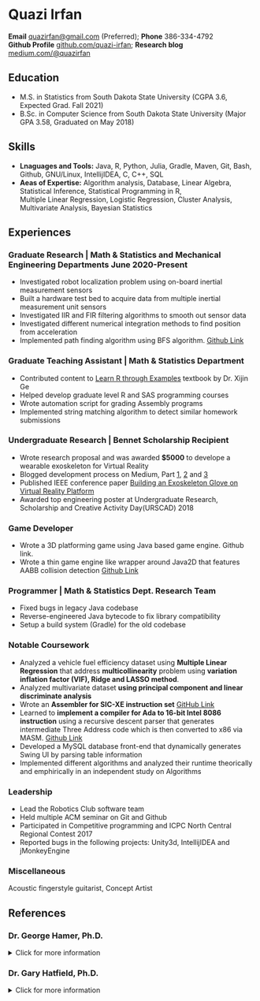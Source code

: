 # Quazi Irfan 
**Email** quazirfan@gmail.com (Preferred);  **Phone** 386-334-4792  
**Github Profile** [github.com/quazi-irfan](github.com/quazi-irfan);  **Research blog** [medium.com/@quazirfan](https://medium.com/@quazirfan)
## Education
- M.S. in Statistics from South Dakota State University (CGPA 3.6, Expected Grad. Fall 2021)
- B.Sc. in Computer Science from South Dakota State University (Major GPA 3.58, Graduated on May 2018)

## Skills
- **Lnaguages and Tools:** Java, R, Python, Julia, Gradle, Maven, Git, Bash, Github, GNU/Linux, IntellijIDEA, C, C++, SQL
- **Aeas of Expertise:** Algorithm analysis, Database, Linear Algebra, Statistical Inference, Statistical Programming in R, <br /> Multiple Linear
Regression, Logistic Regression, Cluster Analysis, Multivariate Analysis, Bayesian Statistics

## Experiences

### Graduate Research | Math & Statistics and Mechanical Engineering Departments June 2020-Present
- Investigated robot localization problem using on-board inertial measurement sensors
- Built a hardware test bed to acquire data from multiple inertial measurement unit sensors
- Investigated IIR and FIR filtering algorithms to smooth out sensor data
- Investigated different numerical integration methods to find position from acceleration
- Implemented path finding algorithm using BFS algorithm. [Github Link](https://github.com/quazi-irfan/RoverMapping)

### Graduate Teaching Assistant | Math & Statistics Department
- Contributed content to [Learn R through Examples](https://gexijin.github.io/learnR/) textbook by Dr. Xijin Ge
- Helped develop graduate level R and SAS programming courses
- Wrote automation script for grading Assembly programs
- Implemented string matching algorithm to detect similar homework submissions

### Undergraduate Research | Bennet Scholarship Recipient
- Wrote research proposal and was awarded **$5000** to develope a wearable exoskeleton for Virtual Reality
- Blogged development process on Medium, Part [1](https://medium.com/@quazirfan/gloves-for-virtual-reality-dev-diary-1-459db0c44e2e), [2](https://medium.com/@quazirfan/gloves-for-virtual-reality-dev-diary-2-9aa988d5b33a) and [3](https://medium.com/@quazirfan/gloves-for-virtual-reality-dev-diary-3-92dfd9b8b7a8)
- Published IEEE conference paper [Building an Exoskeleton Glove on Virtual Reality Platform](https://ieeexplore.ieee.org/abstract/document/8500085)
- Awarded top engineering poster at Undergraduate Research, Scholarship and Creative Activity Day(URSCAD) 2018

### Game Developer
- Wrote a 3D platforming game using Java based game engine. Github link.
- Wrote a thin game engine like wrapper around Java2D that features AABB collision detection [Github Link](https://github.com/quazi-irfan/2d-Side-scroller-Java2D)

### Programmer | Math & Statistics Dept. Research Team
- Fixed bugs in legacy Java codebase
- Reverse-engineered Java bytecode to fix library compatibility  
- Setup a build system (Gradle) for the old codebase

### Notable Coursework
- Analyzed a vehicle fuel efficiency dataset using **Multiple Linear Regression** that address **multicollinearity** problem using **variation inflation factor (VIF), Ridge and LASSO method**.  
- Analyzed multivariate dataset **using principal component and linear discriminate analysis**  
- Wrote an **Assembler for SIC-XE instruction set** [GitHub Link](https://github.com/quazi-irfan/SIC-XE-Assembler)
- Learned to **implement a compiler for Ada to 16-bit Intel 8086 instruction** using a recursive descent parser that generates intermediate Three Address code which is then converted to x86 via MASM. [Github Link](https://github.com/quazi-irfan/Mini-Ada-Compiler)
- Developed a MySQL database front-end that dynamically generates Swing UI by parsing table information  
- Implemented different algorithms and analyzed their runtime theorically and emphirically in an independent study on Algorithms  

### Leadership
- Lead the Robotics Club software team
- Held multiple ACM seminar on Git and Github
- Participated in Competitive programming and ICPC North Central Regional Contest 2017
- Reported bugs in the following projects: Unity3d, IntellijIDEA and jMonkeyEngine

### Miscellaneous
Acoustic fingerstyle guitarist, Concept Artist 

## References
### Dr. George Hamer, Ph.D.
<details>
  <summary>Click for more information</summary>
  Assistant Department Head  <br />
  Associate Professor  <br />
  Electrical Engineering and Computer Science Department  <br />
  South Dakota State University  <br />
  SECS 121  <br />
  Brookings, S.D. 57007  <br />
  605-688-5721  <br />
  George.Hamer@sdstate.edu  <br />
  (Instructor in CSC-314 Assembly Language, CSC-354 Systems Programming and CSC-446 Compiler Construction)  
</details>

### Dr. Gary Hatfield, Ph.D.
<details>
  <summary> Click for more information</summary>
  Associate Professor  <br />
  Mathematics & Statistics Department  <br />
  South Dakota State University  <br />
  Architecture, Math & Engineering Building 256  <br />
  Math & Statistics-Box 2225  <br />
  University Station  <br />
  Brookings, SD 57007  <br />
  605-688-5846  <br />
  gary.hatfield@sdstate.edu  <br />
  (Graduate research advisor and instructor in Stochastic process and Probabilistic robotics course)  
</details>

